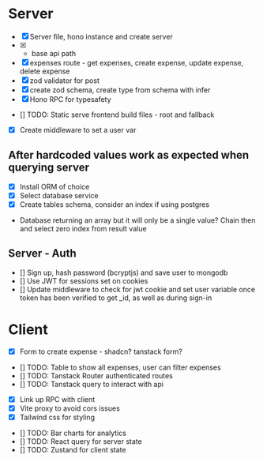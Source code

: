 # Server

- [x] Server file, hono instance and create server
- [x] - base api path
- [x] expenses route - get expenses, create expense, update expense, delete expense
- [x] zod validator for post
- [x] create zod schema, create type from schema with infer
- [x] Hono RPC for typesafety
- [] TODO: Static serve frontend build files - root and fallback
- [x] Create middleware to set a user var

## After hardcoded values work as expected when querying server

- [x] Install ORM of choice
- [x] Select database service
- [x] Create tables schema, consider an index if using postgres

- Database returning an array but it will only be a single value? Chain then and select zero index from result value

## Server - Auth

- [] Sign up, hash password (bcryptjs) and save user to mongodb
- [] Use JWT for sessions set on cookies
- [] Update middleware to check for jwt cookie and set user variable once token has been verified to get \_id, as well as during sign-in

# Client

- [x] Form to create expense - shadcn? tanstack form?
- [] TODO: Table to show all expenses, user can filter expenses
- [] TODO: Tanstack Router authenticated routes
- [] TODO: Tanstack query to interact with api
- [x] Link up RPC with client
- [x] Vite proxy to avoid cors issues
- [x] Tailwind css for styling
- [] TODO: Bar charts for analytics
- [] TODO: React query for server state
- [] TODO: Zustand for client state
